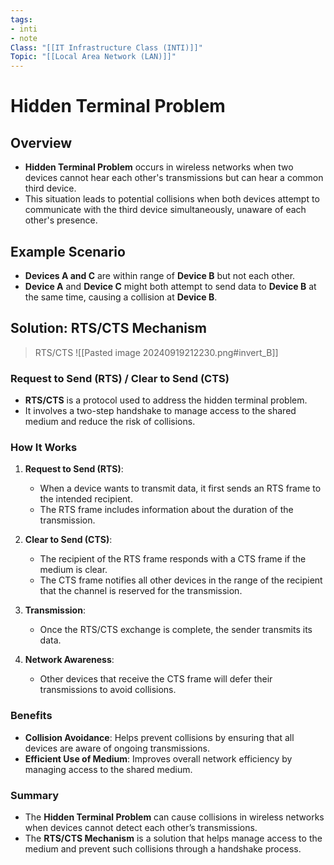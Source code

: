 ```yaml
---
tags:
- inti
- note
Class: "[[IT Infrastructure Class (INTI)]]"
Topic: "[[Local Area Network (LAN)]]"
---
```


# Hidden Terminal Problem

## Overview

- **Hidden Terminal Problem** occurs in wireless networks when two devices cannot hear each other's transmissions but can hear a common third device.
- This situation leads to potential collisions when both devices attempt to communicate with the third device simultaneously, unaware of each other's presence.

## Example Scenario

- **Devices A and C** are within range of **Device B** but not each other.
- **Device A** and **Device C** might both attempt to send data to **Device B** at the same time, causing a collision at **Device B**.

## Solution: RTS/CTS Mechanism

> RTS/CTS
> ![[Pasted image 20240919212230.png#invert_B]]

### Request to Send (RTS) / Clear to Send (CTS)

- **RTS/CTS** is a protocol used to address the hidden terminal problem.
- It involves a two-step handshake to manage access to the shared medium and reduce the risk of collisions.

### How It Works

1. **Request to Send (RTS)**:
   - When a device wants to transmit data, it first sends an RTS frame to the intended recipient.
   - The RTS frame includes information about the duration of the transmission.

2. **Clear to Send (CTS)**:
   - The recipient of the RTS frame responds with a CTS frame if the medium is clear.
   - The CTS frame notifies all other devices in the range of the recipient that the channel is reserved for the transmission.

3. **Transmission**:
   - Once the RTS/CTS exchange is complete, the sender transmits its data.

4. **Network Awareness**:
   - Other devices that receive the CTS frame will defer their transmissions to avoid collisions.

### Benefits

- **Collision Avoidance**: Helps prevent collisions by ensuring that all devices are aware of ongoing transmissions.
- **Efficient Use of Medium**: Improves overall network efficiency by managing access to the shared medium.

### Summary

- The **Hidden Terminal Problem** can cause collisions in wireless networks when devices cannot detect each other’s transmissions.
- The **RTS/CTS Mechanism** is a solution that helps manage access to the medium and prevent such collisions through a handshake process.


